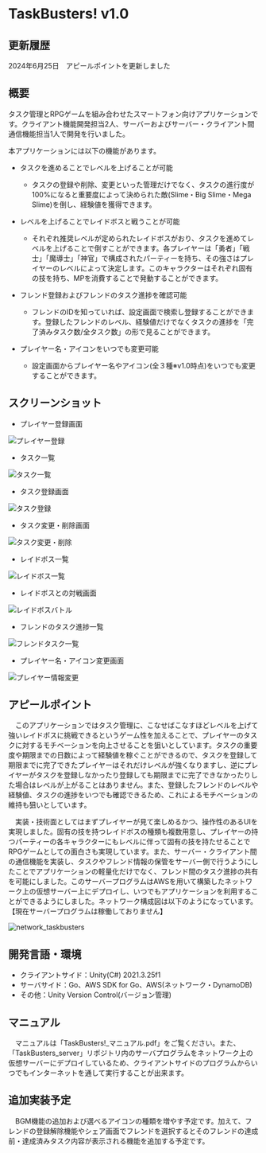 # TaskBusters! v1.0
## 更新履歴
2024年6月25日　アピールポイントを更新しました

## 概要
タスク管理とRPGゲームを組み合わせたスマートフォン向けアプリケーションです。クライアント機能開発担当2人、サーバーおよびサーバー・クライアント間通信機能担当1人で開発を行いました。

本アプリケーションには以下の機能があります。
- タスクを進めることでレベルを上げることが可能
    - タスクの登録や削除、変更といった管理だけでなく、タスクの進行度が100%になると重要度によって決められた敵(Slime・Big Slime・Mega Slime)を倒し、経験値を獲得できます。 

- レベルを上げることでレイドボスと戦うことが可能
    - それぞれ推奨レベルが定められたレイドボスがおり、タスクを進めてレベルを上げることで倒すことができます。各プレイヤーは「勇者」「戦士」「魔導士」「神官」で構成されたパーティーを持ち、その強さはプレイヤーのレベルによって決定します。このキャラクターはそれぞれ固有の技を持ち、MPを消費することで発動することができます。

- フレンド登録およびフレンドのタスク進捗を確認可能
    - フレンドのIDを知っていれば、設定画面で検索し登録することができます。登録したフレンドのレベル、経験値だけでなくタスクの進捗を「完了済みタスク数/全タスク数」の形で見ることができます。

- プレイヤー名・アイコンをいつでも変更可能
    - 設定画面からプレイヤー名やアイコン(全３種※v1.0時点)をいつでも変更することができます。

## スクリーンショット
- プレイヤー登録画面

![プレイヤー登録](https://github.com/Yolog6101/TaskBusters_client/assets/72485319/31936b39-5e0d-4a8a-803f-991f1cf67eee)

- タスク一覧

![タスク一覧](https://github.com/Yolog6101/TaskBusters_client/assets/72485319/645b3280-2d6c-4a9a-a3bf-d7286e9bf638)

- タスク登録画面

![タスク登録](https://github.com/Yolog6101/TaskBusters_client/assets/72485319/124d5870-4d51-4b2b-86e0-0ffdae5747d4)

- タスク変更・削除画面

![タスク変更・削除](https://github.com/Yolog6101/TaskBusters_client/assets/72485319/74977b1b-a2cc-49e0-915a-e90f13654d3f)

- レイドボス一覧

![レイドボス一覧](https://github.com/Yolog6101/TaskBusters_client/assets/72485319/5fba7ef9-34d3-452f-a53d-37fa912dc2d1)

- レイドボスとの対戦画面

![レイドボスバトル](https://github.com/Yolog6101/TaskBusters_client/assets/72485319/7aa060e7-af15-4622-ade9-06c9c0220930)

- フレンドのタスク進捗一覧

![フレンドタスク一覧](https://github.com/Yolog6101/TaskBusters_client/assets/72485319/662f3d53-638f-4000-a511-cde335ee4580)

- プレイヤー名・アイコン変更画面

![プレイヤー情報変更](https://github.com/Yolog6101/TaskBusters_client/assets/72485319/ee0acf42-18f4-4904-b9c9-ee5adf427a47)


## アピールポイント
　このアプリケーションではタスク管理に、こなせばこなすほどレベルを上げて強いレイドボスに挑戦できるというゲーム性を加えることで、プレイヤーのタスクに対するモチベーションを向上させることを狙いとしています。タスクの重要度や期限までの日数によって経験値を稼ぐことができるので、タスクを登録して期限までに完了できたプレイヤーはそれだけレベルが強くなりますし、逆にプレイヤーがタスクを登録しなかったり登録しても期限までに完了できなかったりした場合はレベルが上がることはありません。また、登録したフレンドのレベルや経験値、タスクの進捗をいつでも確認できるため、これによるモチベーションの維持も狙いとしています。

　実装・技術面としてはまずプレイヤーが見て楽しめるかつ、操作性のあるUIを実現しました。固有の技を持つレイドボスの種類も複数用意し、プレイヤーの持つパーティーの各キャラクターにもレベルに伴って固有の技を持たせることでRPGゲームとしての面白さも実現しています。また、サーバー・クライアント間の通信機能を実装し、タスクやフレンド情報の保管をサーバー側で行うようにしたことでアプリケーションの軽量化だけでなく、フレンド間のタスク進捗の共有を可能にしました。このサーバープログラムはAWSを用いて構築したネットワーク上の仮想サーバー上にデプロイし、いつでもアプリケーションを利用することができるようにしました。ネットワーク構成図は以下のようになっています。【現在サーバープログラムは稼働しておりません】

![network_taskbusters](https://github.com/Yolog6101/TaskBusters_client/assets/72485319/ec5a2dc0-9175-438e-bb9d-cfcb3111391b)

## 開発言語・環境
- クライアントサイド：Unity(C#) 2021.3.25f1
- サーバサイド：Go、AWS SDK for Go、AWS(ネットワーク・DynamoDB)
- その他：Unity Version Control(バージョン管理)

## マニュアル
　マニュアルは「TaskBusters!_マニュアル.pdf」をご覧ください。また、「TaskBusters_server」リポジトリ内のサーバプログラムをネットワーク上の仮想サーバーにデプロイしているため、クライアントサイドのプログラムからいつでもインターネットを通して実行することが出来ます。

## 追加実装予定
　BGM機能の追加および選べるアイコンの種類を増やす予定です。加えて、フレンドの登録解除機能やシェア画面でフレンドを選択するとそのフレンドの達成前・達成済みタスク内容が表示される機能を追加する予定です。
